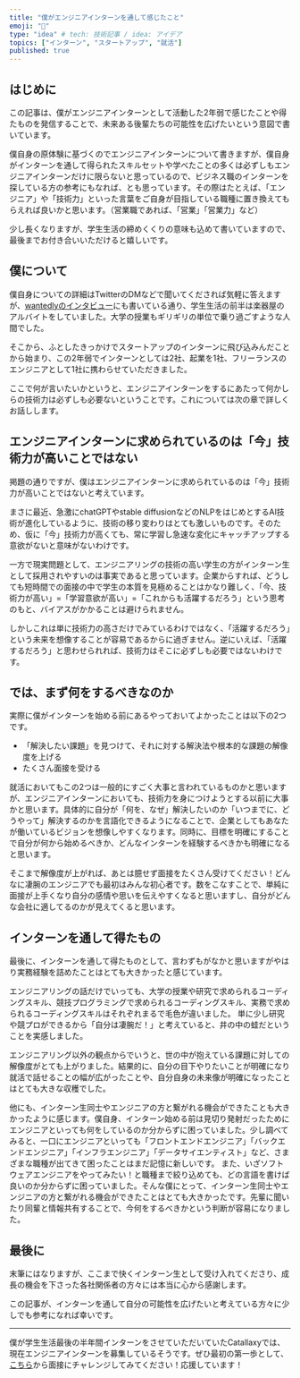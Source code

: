 ```yaml
---
title: "僕がエンジニアインターンを通して感じたこと"
emoji: "🐥"
type: "idea" # tech: 技術記事 / idea: アイデア
topics: ["インターン", "スタートアップ", "就活"]
published: true
---
```


## はじめに

この記事は、僕がエンジニアインターンとして活動した2年弱で感じたことや得たものを発信することで、未来ある後輩たちの可能性を広げたいという意図で書いています。

僕自身の原体験に基づくのでエンジニアインターンについて書きますが、僕自身がインターンを通して得られたスキルセットや学べたことの多くは必ずしもエンジニアインターンだけに限らないと思っているので、ビジネス職のインターンを探している方の参考にもなれば、とも思っています。その際はたとえば、「エンジニア」や「技術力」といった言葉をご自身が目指している職種に置き換えてもらえれば良いかと思います。（営業職であれば、「営業」「営業力」など）

少し長くなりますが、学生生活の締めくくりの意味も込めて書いていますので、最後までお付き合いいただけると嬉しいです。

## 僕について

僕自身についての詳細はTwitterのDMなどで聞いてくだされば気軽に答えますが、[wantedlyのインタビュー](https://www.wantedly.com/companies/catallaxy/post_articles/482896)にも書いている通り、学生生活の前半は楽器屋のアルバイトをしていました。大学の授業もギリギリの単位で乗り過ごすような人間でした。

そこから、ふとしたきっかけでスタートアップのインターンに飛び込みんだことから始まり、この2年弱でインターンとしては2社、起業を1社、フリーランスのエンジニアとして1社に携わらせていただきました。

ここで何が言いたいかというと、エンジニアインターンをするにあたって何かしらの技術力は必ずしも必要ないということです。これについては次の章で詳しくお話しします。

## エンジニアインターンに求められているのは「今」技術力が高いことではない

掲題の通りですが、僕はエンジニアインターンに求められているのは「今」技術力が高いことではないと考えています。

まさに最近、急激にchatGPTやstable diffusionなどのNLPをはじめとするAI技術が進化しているように、技術の移り変わりはとても激しいものです。そのため、仮に「今」技術力が高くても、常に学習し急速な変化にキャッチアップする意欲がないと意味がないわけです。

一方で現実問題として、エンジニアリングの技術の高い学生の方がインターン生として採用されやすいのは事実であると思っています。企業からすれば、どうしても短時間での面接の中で学生の本質を見極めることはかなり難しく、「今、技術力が高い」=「学習意欲が高い」=「これからも活躍するだろう」という思考のもと、バイアスがかかることは避けられません。

しかしこれは単に技術力の高さだけでみているわけではなく、「活躍するだろう」という未来を想像することが容易であるからに過ぎません。逆にいえば、「活躍するだろう」と思わせられれば、技術力はそこに必ずしも必要ではないわけです。

## では、まず何をするべきなのか

実際に僕がインターンを始める前にあるやっておいてよかったことは以下の2つです。

- 「解決したい課題」を見つけて、それに対する解決法や根本的な課題の解像度を上げる
- たくさん面接を受ける

就活においてもこの2つは一般的にすごく大事と言われているものかと思いますが、エンジニアインターンにおいても、技術力を身につけようとする以前に大事かと思います。具体的に自分が「何を、なぜ」解決したいのか「いつまでに、どうやって」解決するのかを言語化できるようになることで、企業としてもあなたが働いているビジョンを想像しやすくなります。同時に、目標を明確にすることで自分が何から始めるべきか、どんなインターンを経験するべきかも明確になると思います。

そこまで解像度が上がれば、あとは臆せず面接をたくさん受けてください！どんなに凄腕のエンジニアでも最初はみんな初心者です。数をこなすことで、単純に面接が上手くなり自分の感情や思いを伝えやすくなると思いますし、自分がどんな会社に適してるのかが見えてくると思います。

## インターンを通して得たもの

最後に、インターンを通して得たものとして、言わずもがなかと思いますがやはり実務経験を詰めたことはとても大きかったと感じています。

エンジニアリングの話だけでいっても、大学の授業や研究で求められるコーディングスキル、競技プログラミングで求められるコーディングスキル、実務で求められるコーディングスキルはそれぞれまるで毛色が違いました。
単に少し研究や競プロができるから「自分は凄腕だ！」と考えていると、井の中の蛙だということを実感しました。

エンジニアリング以外の観点からでいうと、世の中が抱えている課題に対しての解像度がとても上がりました。結果的に、自分の目下やりたいことが明確になり就活で話せることの幅が広がったことや、自分自身の未来像が明確になったことはとても大きな収穫でした。

他にも、インターン生同士やエンジニアの方と繋がれる機会ができたことも大きかったように感じます。僕自身、インターン始める前は見切り発射だったためにエンジニアといっても何をしているのか分からずに困っていました。少し調べてみると、一口にエンジニアといっても「フロントエンドエンジニア」「バックエンドエンジニア」「インフラエンジニア」「データサイエンティスト」など、さまざまな職種が出てきて困ったことはまだ記憶に新しいです。
また、いざソフトウェアエンジニアをやってみたい！と職種まで絞り込めても、どの言語を書けば良いのか分からずに困っていました。そんな僕にとって、インターン生同士やエンジニアの方と繋がれる機会ができたことはとても大きかったです。先輩に聞いたり同輩と情報共有することで、今何をするべきかという判断が容易になりました。

## 最後に

末筆にはなりますが、ここまで快くインターン生として受け入れてくださり、成長の機会を下さった各社関係者の方々には本当に心から感謝します。

この記事が、インターンを通して自分の可能性を広げたいと考えている方々に少しでも参考になれば幸いです。

---

僕が学生生活最後の半年間インターンをさせていただいていたCatallaxyでは、現在エンジニアインターンを募集しているそうです。ぜひ最初の第一歩として、[こちら](https://open.talentio.com/r/1/c/catallaxy/pages/76235)から面接にチャレンジしてみてください！応援しています！

